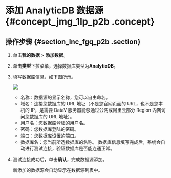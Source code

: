 # 添加 AnalyticDB 数据源 {#concept_jmg_1lp_p2b .concept}

## 操作步骤 {#section_lnc_fgq_p2b .section}

1.  单击**我的数据** \> **添加数据**。
2.  单击**类型**下拉菜单，选择数据库类型为**AnalyticDB**。
3.  填写数据库信息，如下图所示。

    ![](http://static-aliyun-doc.oss-cn-hangzhou.aliyuncs.com/assets/img/16533/15343249737822_zh-CN.png)

    -   名称：数据源的显示名称，您可以自由命名。
    -   域名：连接您数据库的 URL 地址（不是您官网页面的 URL，也不是您本机的 IP，是需要 DataV 服务器能够通过公网或阿里云部分 Region 内网访问您数据库的 URL 地址）。
    -   用户名：您数据库登陆的用户名。
    -   密码：您数据库登陆的密码。
    -   端口：您数据库设置的端口。
    -   数据库名：您当前所选数据库的名称。
    数据库信息填写完成后，系统会自动进行测试连接，验证数据库是否能连通正常。

4.  测试连接成功后，单击**确认**，完成数据源添加。

    新添加的数据源会自动显示在数据源列表中。


